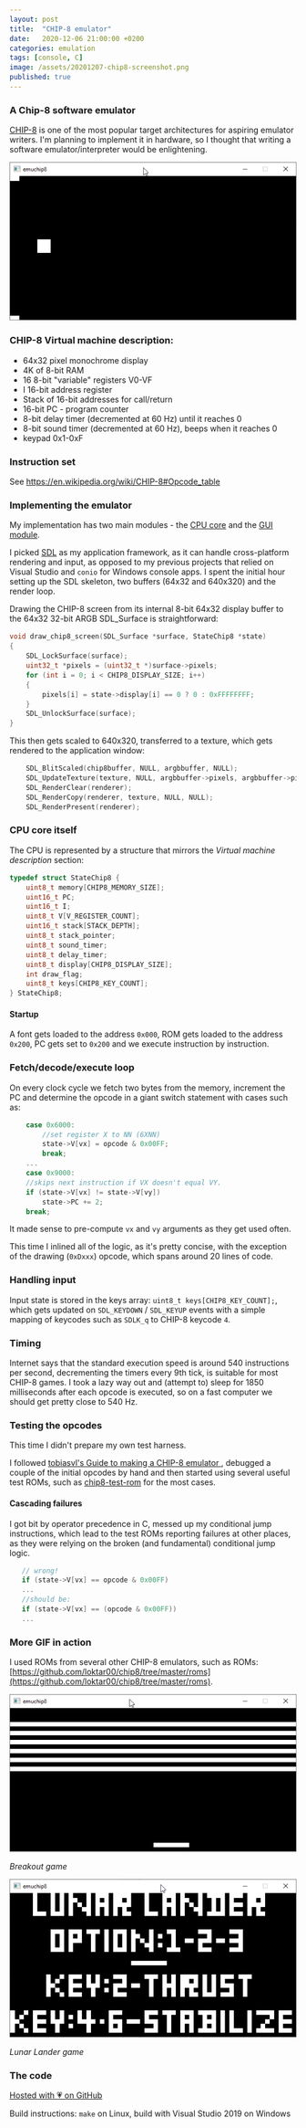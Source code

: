```yaml
---
layout: post
title:  "CHIP-8 emulator"
date:   2020-12-06 21:00:00 +0200
categories: emulation
tags: [console, C]
image: /assets/20201207-chip8-screenshot.png
published: true
---
```


### A Chip-8 software emulator

[CHIP-8](https://en.wikipedia.org/wiki/CHIP-8) is one of the most popular target architectures for aspiring emulator writers. I'm planning to implement it in hardware, so I thought that writing a software emulator/interpreter would be enlightening.

![gif1](/assets/20201207-chip8-snake.gif)

### CHIP-8 Virtual machine description:

* 64x32 pixel monochrome display
* 4K of 8-bit RAM
* 16 8-bit "variable" registers V0-VF
* I 16-bit address register
* Stack of 16-bit addresses for call/return
* 16-bit PC - program counter
* 8-bit delay timer (decremented at 60 Hz) until it reaches 0
* 8-bit sound timer (decremented at 60 Hz), beeps when it reaches 0
* keypad 0x1-0xF

### Instruction set

See https://en.wikipedia.org/wiki/CHIP-8#Opcode_table

### Implementing the emulator

My implementation has two main modules - the [CPU core](https://github.com/jborza/emuchip8/blob/master/cpu.c) and the [GUI module](https://github.com/jborza/emuchip8/blob/master/main.c). 

I picked [SDL](https://www.libsdl.org/) as my application framework, as it can handle cross-platform rendering and input, as opposed to my previous projects that relied on Visual Studio and `conio` for Windows console apps. I spent the initial hour setting up the SDL skeleton, two buffers (64x32 and 640x320) and the render loop.

Drawing the CHIP-8 screen from its internal 8-bit 64x32 display buffer to the 64x32 32-bit ARGB SDL_Surface is straightforward:

```c
void draw_chip8_screen(SDL_Surface *surface, StateChip8 *state)
{
    SDL_LockSurface(surface);
    uint32_t *pixels = (uint32_t *)surface->pixels;
    for (int i = 0; i < CHIP8_DISPLAY_SIZE; i++)
    {
        pixels[i] = state->display[i] == 0 ? 0 : 0xFFFFFFFF;
    }
    SDL_UnlockSurface(surface);
}
```

This then gets scaled to 640x320, transferred to a texture, which gets rendered to the application window:

```c
    SDL_BlitScaled(chip8buffer, NULL, argbbuffer, NULL);
    SDL_UpdateTexture(texture, NULL, argbbuffer->pixels, argbbuffer->pitch);
    SDL_RenderClear(renderer);
    SDL_RenderCopy(renderer, texture, NULL, NULL);
    SDL_RenderPresent(renderer);
```

### CPU core itself

The CPU is represented by a structure that mirrors the *Virtual machine description* section:

```c
typedef struct StateChip8 {
    uint8_t memory[CHIP8_MEMORY_SIZE];
    uint16_t PC;
    uint16_t I;
    uint8_t V[V_REGISTER_COUNT];
    uint16_t stack[STACK_DEPTH];
    uint8_t stack_pointer;
    uint8_t sound_timer;
    uint8_t delay_timer;
    uint8_t display[CHIP8_DISPLAY_SIZE];
    int draw_flag;
    uint8_t keys[CHIP8_KEY_COUNT];
} StateChip8;
```

#### Startup

A font gets loaded to the address `0x000`, ROM gets loaded to the address `0x200`, PC gets set to `0x200` and we execute instruction by instruction.

### Fetch/decode/execute loop

On every clock cycle we fetch two bytes from the memory, increment the PC and determine the opcode in a giant switch statement with cases such as:

```c
    case 0x6000:
        //set register X to NN (6XNN)
        state->V[vx] = opcode & 0x00FF;
        break;
    ...
    case 0x9000:
    //skips next instruction if VX doesn't equal VY.
    if (state->V[vx] != state->V[vy])
        state->PC += 2;
    break;
```

It made sense to pre-compute `vx` and `vy` arguments as they get used often.

This time I inlined all of the logic, as it's pretty concise, with the exception of the drawing (`0xDxxx`) opcode, which spans around 20 lines of code.

### Handling input

Input state is stored in the keys array: `uint8_t keys[CHIP8_KEY_COUNT];`, which gets updated on `SDL_KEYDOWN` / `SDL_KEYUP` events with a simple mapping of keycodes such as `SDLK_q` to CHIP-8 keycode `4`.

### Timing

Internet says that the standard execution speed is around 540 instructions per second, decrementing the timers every 9th tick, is suitable for most CHIP-8 games. I took a lazy way out and (attempt to) sleep for 1850 milliseconds after each opcode is executed, so on a fast computer we should get pretty close to 540 Hz.

### Testing the opcodes

This time I didn't prepare my own test harness. 

I followed [tobiasvl's Guide to making a CHIP-8 emulator ](https://tobiasvl.github.io/blog/write-a-chip-8-emulator/), debugged a couple of the initial opcodes by hand and then started using several useful test ROMs, such as [chip8-test-rom](https://github.com/corax89/chip8-test-rom) for the most cases. 

 #### Cascading failures

I got bit by operator precedence in C, messed up my conditional jump instructions, which lead to the test ROMs reporting failures at other places, as they were relying on the broken (and fundamental) conditional jump logic.

 ```c
    // wrong!
    if (state->V[vx] == opcode & 0x00FF)        
    ...    
    //should be:
    if (state->V[vx] == (opcode & 0x00FF))
    ...
 ```

### More GIF in action

I used ROMs from several other CHIP-8 emulators, such as ROMs:
[https://github.com/loktar00/chip8/tree/master/roms](https://github.com/loktar00/chip8/tree/master/roms).

![gif of breakout](/assets/20201207-chip8-breakout.gif)

_Breakout game_

![gif of ](/assets/20201207-chip8-lander.gif)

_Lunar Lander game_

### The code

[Hosted with 💗 on GitHub](https://github.com/jborza/emuchip8)

Build instructions: `make` on Linux, build with Visual Studio 2019 on Windows